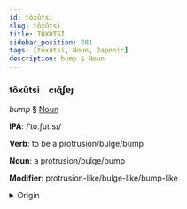 ```yaml
---
id: tôxûtsi
slug: tôxûtsi
title: TÔXÛTSİ
sidebar_position: 281
tags: [tôxûtsi, Noun, Japonic]
description: bump § Noun
---
```


### tôxûtsi&emsp;<span kind="abugida">cıɋ̆ʄɐȷ</span>

*bump* **§** [Noun](../../tags/Noun)

**IPA**: /ˈto.ʃut.sɪ/

**Verb**: to be a protrusion/bulge/bump

**Noun**: a protrusion/bulge/bump

**Modifier**: protrusion-like/bulge-like/bump-like

<details>
    <summary>Origin</summary>
    Japanese とっしゅつ tosshutsu [to̞ɕːɯ̟̊ᵝt͡sɨᵝ]<br/>
    <em>Japonic Language Family</em>
</details>